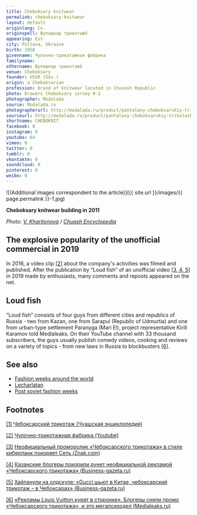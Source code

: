 ```yaml
---
title: Cheboksary knitwear
permalink: cheboksary-knitwear
layout: default
originlang: Cv.
originspell: Шупашкар трикотажĕ
appearing: Est.
city: Poltava, Ukraine
birth: 1958
givenname: Чулочно-трикотажная фабрика
familyname:
othername: Шупашкар трикотажĕ
venue: Cheboksary
founder: USSR (Gov.)
origin: a Cheboksarian
profession: brand of knitwear located in Chuvash Republic
photo: Drawers Cheboksary jersey H-2
photographer: Modalada
source: Modalada.ru
photographerurl: http://modalada.ru/product/pantalony-cheboksarskiy-trikotazh-ch-2
sourceurl: http://modalada.ru/product/pantalony-cheboksarskiy-trikotazh-ch-2
shortname: CHEBOKNIT
facebook: 0
instagram: 0
youtube: 64
vimeo: 0
twitter: 0
tumblr: 0
vkontakte: 0
soundcloud: 0
pinterest: 0
weibo: 0
---
```


<!---
To edit top block see
icon "Meta Data"
on right menu
Full edit instructions
indexmod.gq/edit
-->

![(Additional images correspondent to the article)]({{ site.url }}/images/{{ page.permalink }}-1.jpg)

**Cheboksary knitwear building in 2011**

*Photo: [V. Kharitonova](http://enc.cap.ru/?t=publ&lnk=4329) / [Chuash Encyclopedia](http://enc.cap.ru/?t=publ&lnk=4329)*

## The explosive popularity of the unofficial commercial in 2019

In 2016, a video clip <span id="a2">[\[2\]](#f2)</span> about the company's activities was filmed and published. After the publication by “Loud fish” of an unofficial video <span id="a3">[\[3, 4, 5\]](#f3)</span> in 2019 made by enthusiasts, many comments and reposts appeared on the net.

## Loud fish

“Loud fish” consists of four guys from different cities and republics of Russia - two from Kazan, one from Sarapul (Republic of Udmurtia) and one from urban-type settlement Paranyga (Mari El), project representative Kirill Karamov told Medialeaks. On their YouTube channel with 33 thousand subscribers, the guys usually publish comedy videos, cooking and reviews on a variety of topics - from new laws in Russia to blockbusters <span id="a6">[\[6\]](#f6)</span>.

## See also

+ [Fashion weeks around the world](fashion-weeks-around-the-world)
+ [Lecharlatan](lecharlatan)
+ [Post soviet fashion weeks](post-soviet-fashion-weeks)

## Footnotes

[[1]](#a1) <span id="f1"></span> [Чебоксарский трикотаж (Чуашская энциклопедия)](http://enc.cap.ru/?t=publ&lnk=4329)

[[2]](#a2) <span id="f2"></span> [Чулочно-трикотажная фабрика (Youtube)](https://www.youtube.com/user/trikota21)

[[3]](#a3) <span id="f3"></span> [Неофициальный проморолик «Чебоксарского трикотажа» в стиле киберпанк покоряет Сеть (Znak.com)](https://www.znak.com/2019-06-25/neoficialnyy_promorolik_cheboksarskogo_trikotazha_v_stile_kiberpank_pokoryaet_set)

[[4]](#a3) <span id="f3"></span> [Казанские блогеры покорили рунет неофициальной рекламой «Чебоксарского трикотажа» (Business-gazeta.ru)](https://www.business-gazeta.ru/news/429196)

[[5]](#a3) <span id="f3"></span> [Хайпанули на олдскуле: «Gucci шьют в Китае, чебоксарский трикотаж – в Чебоксарах» (Business-gazeta.ru)](https://www.business-gazeta.ru/article/429307)

[[6]](#a6) <span id="f6"></span> [«Рекламы Louis Vuitton курят в сторонке». Блогеры сняли промо «Чебоксарского трикотажа», и это мегапсиходел (Medialeaks.ru)](https://medialeaks.ru/2306amv-cheboksary-trikotazh/)
